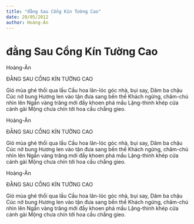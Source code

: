 ```yaml
---
title: "đằng Sau Cổng Kín Tường Cao"
date: 20/05/2012
author: Hoàng-Ân
---
```


# đằng Sau Cổng Kín Tường Cao

Hoàng-Ân


ĐẰNG SAU CỔNG KÍN TƯỜNG CAO

Gió mùa ghé thổi qua lầu
Cầu hoa lăn-lóc góc nhà, bụi say,
Dăm ba chậu Cúc nở bung
Hương len vào tận đưa sang bến thề
Khách ngừng, chăm-chú nhìn lên
Ngấn vàng trăng mới đầy khoen phá mầu
Lặng-thinh khép cửa cánh gài
Mộng chưa chín tới hoa cầu chẳng gieo.

Hoàng-Ân


ĐẰNG SAU CỔNG KÍN TƯỜNG CAO

Gió mùa ghé thổi qua lầu
Cầu hoa lăn-lóc góc nhà, bụi say,
Dăm ba chậu Cúc nở bung
Hương len vào tận đưa sang bến thề
Khách ngừng, chăm-chú nhìn lên
Ngấn vàng trăng mới đầy khoen phá mầu
Lặng-thinh khép cửa cánh gài
Mộng chưa chín tới hoa cầu chẳng gieo.

Hoàng-Ân


ĐẰNG SAU CỔNG KÍN TƯỜNG CAO

Gió mùa ghé thổi qua lầu
Cầu hoa lăn-lóc góc nhà, bụi say,
Dăm ba chậu Cúc nở bung
Hương len vào tận đưa sang bến thề
Khách ngừng, chăm-chú nhìn lên
Ngấn vàng trăng mới đầy khoen phá mầu
Lặng-thinh khép cửa cánh gài
Mộng chưa chín tới hoa cầu chẳng gieo.
